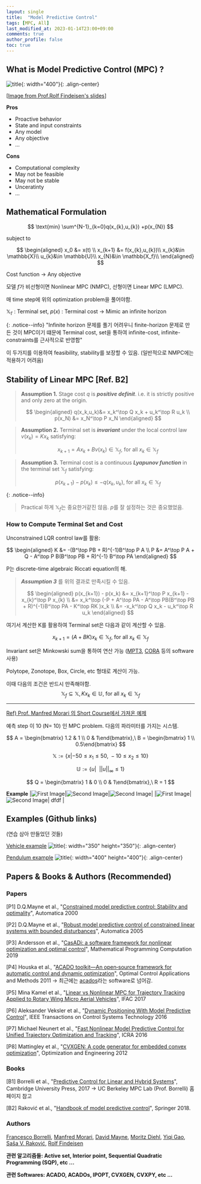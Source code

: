 ```yaml
---
layout: single
title:  "Model Predictive Control"
tags: [MPC, All]
last_modified_at: 2023-01-14T23:00+09:00
comments: true
author_profile: false
toc: true
---
```

## What is Model Predictive Control (MPC) ?
![title](/fig/MPC_intro.jpg){: width="400"}{: .align-center}

[[Image from Prof.Rolf Findeisen's slides](http://ifatwww.et.uni-magdeburg.de/syst/cdc2012/workshopallslides.pdf)]

**Pros**
- Proactive behavior
- State and input constraints
- Any model
- Any objective
- ...

**Cons**
- Computational complexity
- May not be feasible
- May not be stable
- Unceratinty
- ...
  
## Mathematical Formulation

$$
\text{min} \sum^{N-1}_{k=0}q(x_{k},u_{k}) +p(x_{N}) 
$$


subject to

$$
\begin{aligned}
x_0 &= x(t) \\
x_{k+1} &= f(x_{k},u_{k})\\
x_{k}&\in \mathbb{X}\\
u_{k}&\in \mathbb{U}\\
x_{N}&\in \mathbb{X_f}\\
\end{aligned}
$$

Cost function &rarr; Any objective

모델 $f$가 비선형이면 Nonlinear MPC (NMPC), 선형이면 Linear MPC (LMPC).

매 time step에 위의 optimization problem을 풀어야함.

$\mathbb{X_f}$ : Terminal set, $p(x)$ : Terminal cost &rarr; Mimic an infinite horizon 

{: .notice--info}
 "Infinite horizon 문제를 풀기 어려우니 finite-horizon 문제로 만든 것이 MPC이기 떄문에 Terminal cost, set을 통하여 infinite-cost, infinite-constraints를 근사적으로 반영함"

이 두가지를 이용하여 feasibility, stability를 보장할 수 있음. (일반적으로 NMPC에는 적용하기 어려움)

## Stability of Linear MPC [Ref. B2]
> **Assumption 1.** 
> Stage cost $q$ is ***positive definit***. i.e. it is strictly positive and only zero at the origin.
> 
> $$ \begin{aligned}
q(x_k,u_k)&= x_k^\top Q x_k  + u_k^\top R u_k \\ p(x_N) &= x_N^\top P x_N \end{aligned}
$$

> **Assumption 2.** 
> Terminal set is ***invariant*** under the local control law $v(x_k)=Kx_k$ satisfying:
> 
> $$ x_{k+1} = Ax_k + Bv(x_k) \in \mathbb{X}_f , \ \text{for all} \ x_k \in \mathbb{X}_f$$
  
> **Assumption 3.** 
> Terminal cost is a continuous ***Lyapunov function*** in the terminal set $\mathbb{X}_f$ satisfying:
> 
> $$ p(x_{k+1}) - p(x_k) \leq -q(x_k,u_k), \ \text{for all} \ x_k \in \mathbb{X}_f$$
  
{: .notice--info}
> Practical 하게 $\mathbb{X}_f$는 중요한거같진 않음. $p$를 잘 설정하는 것은 중요했었음.


### How to Compute Terminal Set and Cost 
Unconstrained LQR control law를 활용:

$$
\begin{aligned}
K &= -(B^\top PB + R)^{-1}B^\top P A \\
P &= A^\top P A + Q - A^\top P B(B^\top PB + R)^{-1} B^\top PA 
\end{aligned}
$$

P는 discrete-time algebraic Riccati equation의 해.
> ***Assumption 3*** 를 위의 결과로 만족시킬 수 있음.
> 
> $$ 
\begin{aligned}
p(x_{k+1}) - p(x_k)  &= x_{k+1}^\top P x_{k+1} - x_{k}^\top P x_{k} \\ 
&= x_k^\top (-P + A^\top PA - A^\top PB(B^\top PB + R)^{-1}B^\top PA - K^\top RK )x_k \\
&= -x_k^\top Q x_k - u_k^\top R u_k
\end{aligned}
$$


여기서 계산한 K를 활용하여 Terminal set은 다음과 같이 계산할 수 있음.

$$
x_{k+1} = (A+BK)x_k   \in \mathbb{X}_f, \ \text{for all} \ x_k \in \mathbb{X}_f
$$

Invariant set은 Minkowski sum을 통하여 연산 가능 ([MPT3](https://www.mpt3.org/), [CORA](https://tumcps.github.io/CORA/) 등의 software 사용)

Polytope, Zonotope, Box, Circle, etc 형태로 계산이 가능.

이때 다음의 조건은 반드시 만족해야함.
$$
\mathbb{X}_f \subseteq \mathbb{X}, Kx_k \in \mathbb{U},  \ \text{for all} \ x_k \in \mathbb{X}_f
$$

- - -
[Ref) Prof. Manfred Morari 의 Short Course에서 가져온 예제](https://kwonlecture.snu.ac.kr/wp-content/uploads/2019/08/MPC_Course_v1.pdf)

예측 step 이 10 (N= 10) 인 MPC problem. 다음의 파라미터를 가지는 시스템.

$$
A = \begin{bmatrix} 1.2 & 1 \\ 0 & 1\end{bmatrix},\ B = \begin{bmatrix} 1 \\ 0.5\end{bmatrix}
$$

$$
\mathbb{X} := \{x | -50 \leq x_1 \leq 50, \ -10 \leq x_2 \leq 10  \}
$$

$$
\mathbb{U} := \{u |\ \ ||u||_{\infty} \leq 1  \}
$$

$$
Q = \begin{bmatrix} 1 & 0 \\ 0 & 1\end{bmatrix},\ R = 1
$$

**Example**
|![First Image](/fig/example1.png)|![Second Image](/fig/example2.png)|![Second Image](/fig/example3.png)|
|![First Image](/fig/example4.png)|![Second Image](/fig/example5.png)| dfdf |




## Examples (Github links)
(연습 삼아 만들었던 것들)

[Vehicle example](https://github.com/lee-ck/Model-Predictive-Control)
![title](/fig/result_gif.gif){: width="350" height="350"}{: .align-center}


[Pendulum example](https://github.com/lee-ck/Inverted-pendulum-on-a-cart-control---MPC-LQR-PID)
![title](/fig/MPC_Invert.gif){: width="400" height="400"}{: .align-center}



## Papers & Books & Authors (Recommended)

### **Papers**

[P1] D.Q.Mayne et al., "[Constrained model predictive control: Stability and optimality](https://www.sciencedirect.com/science/article/pii/S0005109899002149)", Automatica 2000

[P2] D.Q.Mayne et al., "[Robust model predictive control of constrained linear systems with bounded disturbances](https://www.sciencedirect.com/science/article/pii/S0005109804002870)", Automatica 2005

[P3] Andersson et al., "[CasADi: a software framework for nonlinear optimization and optimal control](https://web.casadi.org/)", Mathematical Programming Computation 2019

[P4] Houska et al., "[ACADO toolkit—An open‐source framework for automatic control and dynamic optimization](https://acado.github.io/)", Optimal Control Applications and Methods 2011
&rarr; 최근에는 [acados](https://docs.acados.org/)라는 software로 넘어감.

[P5] Mina Kamel et al., "[Linear vs Nonlinear MPC for Trajectory Tracking Applied to Rotary Wing Micro Aerial Vehicles](https://arxiv.org/abs/1611.09240)", IFAC 2017

[P6] Aleksander Veksler et al., "[Dynamic Positioning With Model Predictive Control](https://ieeexplore.ieee.org/abstract/document/7386641)", IEEE Transactions on Control Systems Technology 2016

[P7] Michael Neunert et al., "[Fast Nonlinear Model Predictive Control for Unified Trajectory Optimization and Tracking](https://ieeexplore.ieee.org/document/7487274)", ICRA 2016

[P8] Mattingley et al., "[CVXGEN: A code generator for embedded convex optimization](https://cvxgen.com/docs/index.html)", Optimization and Engineering 2012


### **Books**

[B1] Borrelli et al., "[Predictive Control for Linear and Hybrid Systems](http://www.mpc.berkeley.edu/mpc-course-material)", Cambridge University Press, 2017
&rarr; UC Berkeley MPC Lab (Prof. Borrelli) 홈페이지 참고

[B2] Raković et al., "[Handbook of model predictive control](https://books.google.co.kr/books?hl=ko&lr=&id=I3VsDwAAQBAJ&oi=fnd&pg=PR7&dq=Handbook+of+Model+Predictive+Control&ots=cYbWddt2H-&sig=0mYkxV24zMX_gDIQH6YMExPuosM#v=onepage&q=Handbook%20of%20Model%20Predictive%20Control&f=false)", Springer 2018.


### **Authors**

[Francesco Borrelli](https://scholar.google.co.kr/citations?user=Cz-Q_IsAAAAJ&hl=ko&oi=ao),
[Manfred Morari](https://scholar.google.co.kr/citations?user=JiW8z50AAAAJ&hl=ko&oi=sra),
[David Mayne](https://scholar.google.co.kr/citations?user=0d7Yj9sAAAAJ&hl=ko&oi=sra),
[Moritz Diehl](https://scholar.google.co.kr/citations?user=JEwMX6wAAAAJ&hl=ko&oi=sra),
[Yiqi Gao](https://scholar.google.co.kr/citations?user=yX4ibDoAAAAJ&hl=ko&oi=ao),
[Saša V. Raković](https://scholar.google.co.kr/citations?user=8qIjI0EAAAAJ&hl=ko&oi=sra),
[Rolf Findeisen](https://scholar.google.com/citations?user=51blT9cAAAAJ&hl=en)



**관련 알고리즘들:
Active set, Interior point, Sequential Quadratic Programming (SQP), etc ...**

**관련 Softwares: 
ACADO, ACADOs, IPOPT, CVXGEN, CVXPY, etc ...**